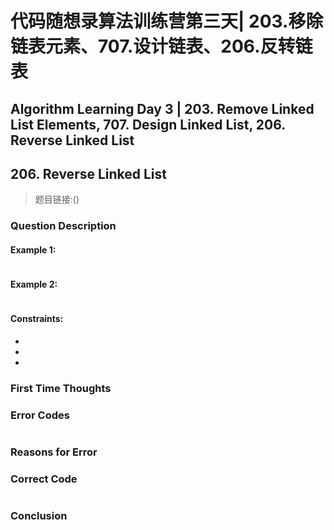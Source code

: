 # 代码随想录算法训练营第三天| 203.移除链表元素、707.设计链表、206.反转链表
## Algorithm Learning Day 3 | 203. Remove Linked List Elements, 707. Design Linked List, 206. Reverse Linked List

## 206. Reverse Linked List
> 题目链接:()

### Question Description

#### Example 1:
```

```
#### Example 2:
```

```
#### Constraints:
- 
- 
- 

### First Time Thoughts

### Error Codes
```

```
### Reasons for Error


### Correct Code
```

```
### Conclusion
